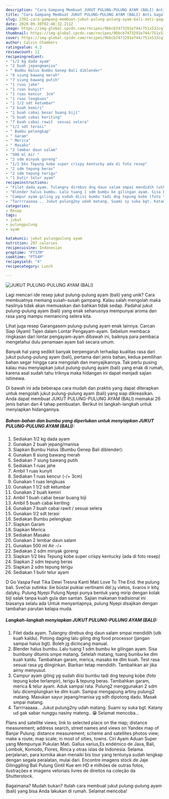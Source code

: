 ```yaml
---
description: "Cara Gampang Membuat JUKUT PULUNG-PULUNG AYAM (BALI) Anti Gagal"
title: "Cara Gampang Membuat JUKUT PULUNG-PULUNG AYAM (BALI) Anti Gagal"
slug: 2392-cara-gampang-membuat-jukut-pulung-pulung-ayam-bali-anti-gagal
date: 2020-09-30T02:48:32.211Z
image: https://img-global.cpcdn.com/recipes/9bbcb7473291e744/751x532cq70/jukut-pulung-pulung-ayam-bali-foto-resep-utama.jpg
thumbnail: https://img-global.cpcdn.com/recipes/9bbcb7473291e744/751x532cq70/jukut-pulung-pulung-ayam-bali-foto-resep-utama.jpg
cover: https://img-global.cpcdn.com/recipes/9bbcb7473291e744/751x532cq70/jukut-pulung-pulung-ayam-bali-foto-resep-utama.jpg
author: Calvin Chambers
ratingvalue: 4.2
reviewcount: 11
recipeingredient:
- "1/2 kg dada ayam"
- "2 buah jepangmanisa"
- " Bumbu Halus Bumbu Genep Bali diblender"
- "8 siung bawang merah"
- "7 siung bawang putih"
- "1 ruas jahe"
- "1 ruas kunyit"
- "1 ruas kencur  3cm"
- "1 ruas lengkuas"
- "1 1/2 sdt ketumbar"
- "2 buah kemiri"
- "1 buah cabai besar buang biji"
- "5 buah cabai keriting"
- "7 buah cabai rawit  sesuai selera"
- "1/2 sdt terasi"
- " Bumbu pelengkap"
- " Garam"
- " Merica"
- " Masako"
- "2 lembar daun salam"
- "500 ml Air "
- "2 sdm minyak goreng"
- "1/2 bks Tepung kobe super crispy kentucky ada di foto resep"
- "2 sdm tepung beras"
- "2 sdm tepung terigu"
- "1 butir telur ayam"
recipeinstructions:
- "Filet dada ayam. Tulangny direbus dng daun salam smpai mendidih (utk kuah kaldu). Potong daging lalu giling dng food processor (jangan sampai halus bgt). Boleh jg dicincang manual."
- "Blender halus bumbu. Lalu tuang 1 sdm bumbu ke gilingan ayam. Sisa bumbuny ditumis smpe matang. Setelah matang, tuang bumbu ke dlm kuah kaldu. Tambahkan garam, merica, masako ke dlm kuah. Test rasa sesuai rasa yg diinginkan. Biarkan tetap mendidih. Tambahkan air jika airny menyusut."
- "Campur ayam giling yg sudah diisi bumbu tadi dng tepung kobe (foto tepung kobe terlampir), terigu &amp; tepung beras. Tambahkan garam, merica &amp; telur ayam. Aduk sampai rata. Pulung2 menggunakan 2 sdm lalu dicemplungkan ke dlm kuah. Sampai mengapung artiny pulung2 matang. Masukan sayur jepang/manisa yg sdh dipotong dadu. Masak smpai matang."
- "Tarrrraaaaa... Jukut pulung2ny udah matang. Suami sy suka bgt. Katany ud gak sabar nunggu nasiny mateng.. 😁 Selamat mencoba..."
categories:
- Resep
tags:
- jukut
- pulungpulung
- ayam

katakunci: jukut pulungpulung ayam 
nutrition: 297 calories
recipecuisine: Indonesian
preptime: "PT37M"
cooktime: "PT54M"
recipeyield: "4"
recipecategory: Lunch

---
```



![JUKUT PULUNG-PULUNG AYAM (BALI)](https://img-global.cpcdn.com/recipes/9bbcb7473291e744/751x532cq70/jukut-pulung-pulung-ayam-bali-foto-resep-utama.jpg)

Lagi mencari ide resep jukut pulung-pulung ayam (bali) yang unik? Cara membuatnya memang susah-susah gampang. Kalau salah mengolah maka hasilnya tidak akan memuaskan dan bahkan tidak sedap. Padahal jukut pulung-pulung ayam (bali) yang enak seharusnya mempunyai aroma dan rasa yang mampu memancing selera kita.

Lihat juga resep Garangasem pulung-pulung ayam enak lainnya. Carcan Siap (Ayam) Tajen dalam Lontar Pengayam-ayam. Sebelum membaca ringkasan dari lontar pengayam-ayam dibawah ini, baiknya para pembaca mengetahui dulu penamaan ayam bali secara umum.

Banyak hal yang sedikit banyak berpengaruh terhadap kualitas rasa dari jukut pulung-pulung ayam (bali), pertama dari jenis bahan, kedua pemilihan bahan segar hingga cara mengolah dan menyajikannya. Tak perlu pusing kalau mau menyiapkan jukut pulung-pulung ayam (bali) yang enak di rumah, karena asal sudah tahu triknya maka hidangan ini dapat menjadi sajian istimewa.


Di bawah ini ada beberapa cara mudah dan praktis yang dapat diterapkan untuk mengolah jukut pulung-pulung ayam (bali) yang siap dikreasikan. Anda dapat membuat JUKUT PULUNG-PULUNG AYAM (BALI) memakai 26 jenis bahan dan 4 tahap pembuatan. Berikut ini langkah-langkah untuk menyiapkan hidangannya.

<!--inarticleads1-->

##### Bahan-bahan dan bumbu yang diperlukan untuk menyiapkan JUKUT PULUNG-PULUNG AYAM (BALI):

1. Sediakan 1/2 kg dada ayam
1. Gunakan 2 buah jepang/manisa
1. Siapkan  Bumbu Halus (Bumbu Genep Bali diblender):
1. Gunakan 8 siung bawang merah
1. Sediakan 7 siung bawang putih
1. Sediakan 1 ruas jahe
1. Ambil 1 ruas kunyit
1. Sediakan 1 ruas kencur (-/+ 3cm)
1. Gunakan 1 ruas lengkuas
1. Gunakan 1 1/2 sdt ketumbar
1. Gunakan 2 buah kemiri
1. Ambil 1 buah cabai besar buang biji
1. Ambil 5 buah cabai keriting
1. Gunakan 7 buah cabai rawit / sesuai selera
1. Gunakan 1/2 sdt terasi
1. Sediakan  Bumbu pelengkap:
1. Siapkan  Garam
1. Siapkan  Merica
1. Sediakan  Masako
1. Gunakan 2 lembar daun salam
1. Gunakan 500 ml Air -/+
1. Sediakan 2 sdm minyak goreng
1. Siapkan 1/2 bks Tepung kobe super crispy kentucky (ada di foto resep)
1. Siapkan 2 sdm tepung beras
1. Siapkan 2 sdm tepung terigu
1. Sediakan 1 butir telur ayam


D Go Vaspa Feat Tika Dewi Tresna Kanti Mati Love To The End. the pulung bali. Svečiai sutinka: šie būstai puikiai vertinami dėl jų vietos, švaros ir kitų dalykų. Pulung Nyepi Pulung Nyepi punya bentuk yang mirip dengan kolak biji salak tanpa kuah gula dan santan. Sajian makanan tradisional ini biasanya selalu ada Untuk menyantapnya, pulung Nyepi disajikan dengan tambahan parutan kelapa muda. 

<!--inarticleads2-->

##### Langkah-langkah menyiapkan JUKUT PULUNG-PULUNG AYAM (BALI):

1. Filet dada ayam. Tulangny direbus dng daun salam smpai mendidih (utk kuah kaldu). Potong daging lalu giling dng food processor (jangan sampai halus bgt). Boleh jg dicincang manual.
1. Blender halus bumbu. Lalu tuang 1 sdm bumbu ke gilingan ayam. Sisa bumbuny ditumis smpe matang. Setelah matang, tuang bumbu ke dlm kuah kaldu. Tambahkan garam, merica, masako ke dlm kuah. Test rasa sesuai rasa yg diinginkan. Biarkan tetap mendidih. Tambahkan air jika airny menyusut.
1. Campur ayam giling yg sudah diisi bumbu tadi dng tepung kobe (foto tepung kobe terlampir), terigu &amp; tepung beras. Tambahkan garam, merica &amp; telur ayam. Aduk sampai rata. Pulung2 menggunakan 2 sdm lalu dicemplungkan ke dlm kuah. Sampai mengapung artiny pulung2 matang. Masukan sayur jepang/manisa yg sdh dipotong dadu. Masak smpai matang.
1. Tarrrraaaaa... Jukut pulung2ny udah matang. Suami sy suka bgt. Katany ud gak sabar nunggu nasiny mateng.. 😁 Selamat mencoba...


Plans and satellite views; link to selected place on the map; distance measurement; address search, street names and views on Yandex map of Banjar Pulung: distance measurement; scheme and satellites photos view; make a route; map scale; in most of sities, towns. Ciri Ayam Aduan Super yang Mempunyai Pukulan Mati. Gallus varius,Es endémico de Java, Bali, Lombok, Komodo, Flores, Rinca y otras islas de Indonesia. Selama perjalanan, para komika akan menaiki bis tour yang tentunya sudah lengkap dengan segala peralatan, mulai dari. Encontre imagens stock de Jaje Gilinggiling Bali Pulung Gintil Kue em HD e milhões de outras fotos, ilustrações e imagens vetoriais livres de direitos na coleção da Shutterstock. 

Bagaimana? Mudah bukan? Itulah cara membuat jukut pulung-pulung ayam (bali) yang bisa Anda lakukan di rumah. Selamat mencoba!
